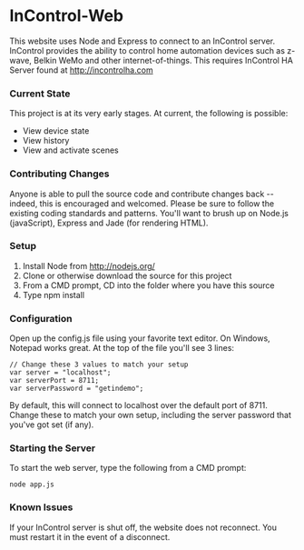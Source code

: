 InControl-Web
=============

This website uses Node and Express to connect to an InControl server. InControl provides the ability to control home automation devices such as z-wave, Belkin WeMo and other internet-of-things. This requires InControl HA Server found at http://incontrolha.com

### Current State

This project is at its very early stages. At current, the following is possible:

* View device state
* View history
* View and activate scenes

### Contributing Changes

Anyone is able to pull the source code and contribute changes back -- indeed, this is encouraged and welcomed. Please be sure to follow the existing coding standards and patterns. You'll want to brush up on Node.js (javaScript), Express and Jade (for rendering HTML).

### Setup

1. Install Node from http://nodejs.org/
2. Clone or otherwise download the source for this project
3. From a CMD prompt, CD into the folder where you have this source
4. Type npm install

### Configuration

Open up the config.js file using your favorite text editor. On Windows, Notepad works great. At the top of the file you'll see 3 lines:

```
// Change these 3 values to match your setup
var server = "localhost";
var serverPort = 8711;
var serverPassword = "getindemo";
```

By default, this will connect to localhost over the default port of 8711. Change these to match your own setup, including the server password that you've got set (if any).

### Starting the Server

To start the web server, type the following from a CMD prompt:

```node app.js```

### Known Issues

If your InControl server is shut off, the website does not reconnect. You must restart it in the event of a disconnect.
